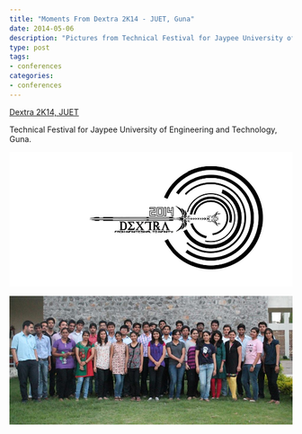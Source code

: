 ```yaml
---
title: "Moments From Dextra 2K14 - JUET, Guna"
date: 2014-05-06
description: "Pictures from Technical Festival for Jaypee University of Engineering and Technology, Guna."
type: post
tags:
- conferences
categories:
- conferences
---
```


[Dextra 2K14, JUET](http://www.dextrajuet.org/)

Technical Festival for Jaypee University of Engineering and Technology, Guna.

![Yash Raj Singh at JUET](tumblr_n55648PnCD1ttna56o4_1280.png)

![Yash Raj Singh at JUET](tumblr_n55648PnCD1ttna56o1_1280.jpg)
